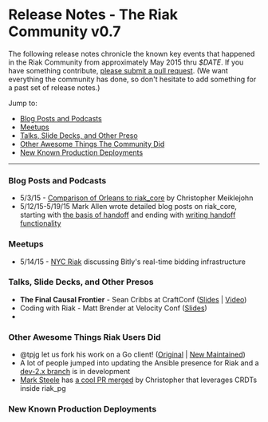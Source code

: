 # Release Notes - The Riak Community v0.7

The following release notes chronicle the known key events that happened in the Riak Community from approximately May 2015 thru *$DATE*. If you have something contribute, [please submit a pull request](https://github.com/basho-labs/the-riak-community/pulls). (We want everything the community has done, so don't hesitate to add something for a past set of release notes.)

Jump to:

* [Blog Posts and Podcasts](#blog-posts-and-podcasts) 
* [Meetups](#meetups)
* [Talks, Slide Decks, and Other Preso](#talks-slide-decks-and-other-presos)
* [Other Awesome Things The Community Did](#other-awesome-things-the-community-did)
* [New Known Production Deployments](#new-known-production-deployments)

----

### Blog Posts and Podcasts 

* 5/3/15 - [Comparison of Orleans to riak_core](http://christophermeiklejohn.com/papers/2015/05/03/orleans.html) by Christopher Meiklejohn
* 5/12/15-5/19/15 Mark Allen wrote detailed blog posts on riak_core, starting with [the basis of handoff](http://basho.com/understanding-riak_core-handoff/) and ending with [writing handoff functionality](http://basho.com/understanding-riak_core-handoff/)


### Meetups

* 5/14/15 - [NYC Riak](http://www.meetup.com/NYC-Riak-Meetup/events/220588748/) discussing Bitly's real-time bidding infrastructure

### Talks, Slide Decks, and Other Presos

* **The Final Causal Frontier** - Sean Cribbs at CraftConf ([Slides](https://speakerdeck.com/seancribbs/the-final-causal-frontier) | [Video](http://www.ustream.tv/recorded/61448875))
* Coding with Riak - Matt Brender at Velocity Conf ([Slides](http://www.slideshare.net/BashoTechnologies/coding-with-riak-from-velocity-2015))
* 

### Other Awesome Things Riak Users Did

* @tpjg let us fork his work on a Go client! ([Original](https://github.com/tpjg/goriakpbc) | [New Maintained](https://github.com/basho-labs/goriakpbc))
* A lot of people jumped into updating the Ansible presence for Riak and a [dev-2.x branch](https://github.com/basho-labs/ansible-riak/tree/dev-2.x) is in development
* [Mark Steele](https://github.com/marksteele) has [a cool PR merged](https://github.com/cmeiklejohn/riak_pg/pull/6) by Christopher that leverages CRDTs inside riak_pg

### New Known Production Deployments 
